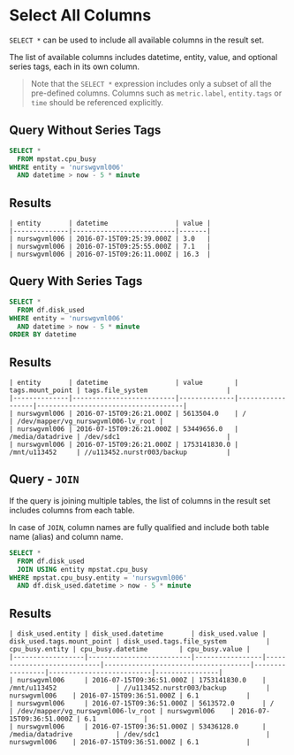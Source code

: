 # Select All Columns

`SELECT *` can be used to include all available columns in the result set.

The list of available columns includes datetime, entity, value, and optional series tags, each in its own column.

> Note that the `SELECT *` expression includes only a subset of all the pre-defined columns. Columns such as `metric.label`, `entity.tags` or `time` should be referenced explicitly.

## Query Without Series Tags

```sql
SELECT *
  FROM mpstat.cpu_busy
WHERE entity = 'nurswgvml006'
  AND datetime > now - 5 * minute
```

## Results

```ls
| entity       | datetime                 | value |
|--------------|--------------------------|-------|
| nurswgvml006 | 2016-07-15T09:25:39.000Z | 3.0   |
| nurswgvml006 | 2016-07-15T09:25:55.000Z | 7.1   |
| nurswgvml006 | 2016-07-15T09:26:11.000Z | 16.3  |
```

## Query With Series Tags

```sql
SELECT *
  FROM df.disk_used
WHERE entity = 'nurswgvml006'
  AND datetime > now - 5 * minute
ORDER BY datetime
```

## Results

```ls
| entity       | datetime                 | value        | tags.mount_point | tags.file_system                    |
|--------------|--------------------------|--------------|------------------|-------------------------------------|
| nurswgvml006 | 2016-07-15T09:26:21.000Z | 5613504.0    | /                | /dev/mapper/vg_nurswgvml006-lv_root |
| nurswgvml006 | 2016-07-15T09:26:21.000Z | 53449656.0   | /media/datadrive | /dev/sdc1                           |
| nurswgvml006 | 2016-07-15T09:26:21.000Z | 1753141830.0 | /mnt/u113452     | //u113452.nurstr003/backup          |
```

## Query - `JOIN`

If the query is joining multiple tables, the list of columns in the result set includes columns from each table.

In case of `JOIN`, column names are fully qualified and include both table name (alias) and column name.

```sql
SELECT *
  FROM df.disk_used
  JOIN USING entity mpstat.cpu_busy
WHERE mpstat.cpu_busy.entity = 'nurswgvml006'
  AND df.disk_used.datetime > now - 5 * minute
```

## Results

```ls
| disk_used.entity | disk_used.datetime       | disk_used.value | disk_used.tags.mount_point | disk_used.tags.file_system          | cpu_busy.entity | cpu_busy.datetime        | cpu_busy.value |
|------------------|--------------------------|-----------------|----------------------------|-------------------------------------|-----------------|--------------------------|----------------|
| nurswgvml006     | 2016-07-15T09:36:51.000Z | 1753141830.0    | /mnt/u113452               | //u113452.nurstr003/backup          | nurswgvml006    | 2016-07-15T09:36:51.000Z | 6.1            |
| nurswgvml006     | 2016-07-15T09:36:51.000Z | 5613572.0       | /                          | /dev/mapper/vg_nurswgvml006-lv_root | nurswgvml006    | 2016-07-15T09:36:51.000Z | 6.1            |
| nurswgvml006     | 2016-07-15T09:36:51.000Z | 53436128.0      | /media/datadrive           | /dev/sdc1                           | nurswgvml006    | 2016-07-15T09:36:51.000Z | 6.1            |
```
